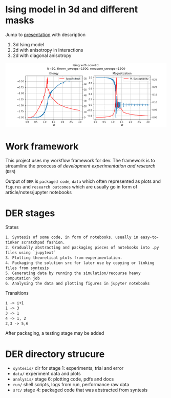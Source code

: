 # Ising model in 3d and different masks

Jump to [presentation](analysis/Ising%20model%203d%20with%20masks.pdf) with description

1. 3d Ising model
2. 2d with anisotropy in interactions
3. 2d with diagonal anisotropy

![](data/figures/Ising_conv2d_N50_1500sweeps.png)

# Work framework

This project uses my workflow framework for dev.
The framework is to streamline the proocess of *development experimentation and research* (`DER`)

Output of `DER` is `packaged code`, `data` which often represented as plots and `figures`
and `research outcomes` which are usually go in form of article/notes/jupyter notebooks

# DER stages

States

    1. Syntesis of some code, in form of notebooks, usually in easy-to-tinker scratchpad fashion.
    2. Gradually abstracting and packaging pieces of notebooks into .py files using `jupytext`
    3. Plotting theoretical plots from experimentation.
    4. Packaging the solution src for later use by copying or linking files from syntesis
    5. Generating data by running the simulation/recourse heavy computation job
    6. Analysing the data and plotting figures in jupyter notebooks

Transitions

    i -> i+1
    1 -> 3
    3 -> 1
    4 -> 1, 2
    2,3 -> 5,6

After packaging, a testing stage may be added

# DER directory strucure

- `syntesis/` dir for stage 1: experiments, trial and error
- `data/` experiment data and plots
- `analysis/` stage 6: plotting code, pdfs and docs
- `run/` shell scripts, logs from run, performance raw data
- `src/` stage 4: packaged code that was abstracted from syntesis
